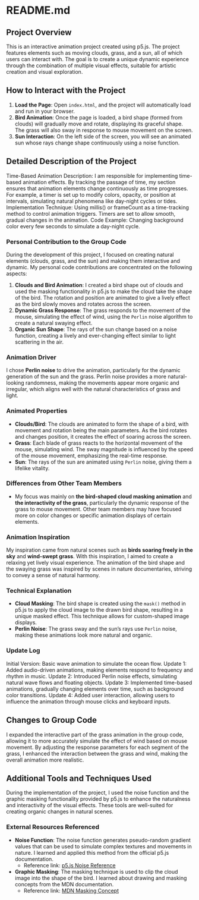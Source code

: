 # README.md

## Project Overview

This is an interactive animation project created using p5.js. The project features elements such as moving clouds, grass, and a sun, all of which users can interact with. The goal is to create a unique dynamic experience through the combination of multiple visual effects, suitable for artistic creation and visual exploration.

## How to Interact with the Project

1. **Load the Page**: Open `index.html`, and the project will automatically load and run in your browser.
2. **Bird Animation**: Once the page is loaded, a bird shape (formed from clouds) will gradually move and rotate, displaying its graceful shape. The grass will also sway in response to mouse movement on the screen.
3. **Sun Interaction**: On the left side of the screen, you will see an animated sun whose rays change shape continuously using a noise function.

## Detailed Description of the Project
Time-Based Animation
Description: I am responsible for implementing time-based animation effects. By tracking the passage of time, my section ensures that animation elements change continuously as time progresses. For example, a timer is set up to modify colors, opacity, or position at intervals, simulating natural phenomena like day-night cycles or tides.
Implementation Technique: Using millis() or frameCount as a time-tracking method to control animation triggers. Timers are set to allow smooth, gradual changes in the animation.
Code Example: Changing background color every few seconds to simulate a day-night cycle.

### Personal Contribution to the Group Code

During the development of this project, I focused on creating natural elements (clouds, grass, and the sun) and making them interactive and dynamic. My personal code contributions are concentrated on the following aspects:

1. **Clouds and Bird Animation**: I created a bird shape out of clouds and used the masking functionality in p5.js to make the cloud take the shape of the bird. The rotation and position are animated to give a lively effect as the bird slowly moves and rotates across the screen.
2. **Dynamic Grass Response**: The grass responds to the movement of the mouse, simulating the effect of wind, using the `Perlin` noise algorithm to create a natural swaying effect.
3. **Organic Sun Shape**: The rays of the sun change based on a noise function, creating a lively and ever-changing effect similar to light scattering in the air.

### Animation Driver

I chose **Perlin noise** to drive the animation, particularly for the dynamic generation of the sun and the grass. Perlin noise provides a more natural-looking randomness, making the movements appear more organic and irregular, which aligns well with the natural characteristics of grass and light.

### Animated Properties

- **Clouds/Bird**: The clouds are animated to form the shape of a bird, with movement and rotation being the main parameters. As the bird rotates and changes position, it creates the effect of soaring across the screen.
- **Grass**: Each blade of grass reacts to the horizontal movement of the mouse, simulating wind. The sway magnitude is influenced by the speed of the mouse movement, emphasizing the real-time response.
- **Sun**: The rays of the sun are animated using `Perlin` noise, giving them a lifelike vitality.

### Differences from Other Team Members

- My focus was mainly on **the bird-shaped cloud masking animation** and **the interactivity of the grass**, particularly the dynamic response of the grass to mouse movement. Other team members may have focused more on color changes or specific animation displays of certain elements.

### Animation Inspiration

My inspiration came from natural scenes such as **birds soaring freely in the sky** and **wind-swept grass**. With this inspiration, I aimed to create a relaxing yet lively visual experience. The animation of the bird shape and the swaying grass was inspired by scenes in nature documentaries, striving to convey a sense of natural harmony.

### Technical Explanation

- **Cloud Masking**: The bird shape is created using the `mask()` method in p5.js to apply the cloud image to the drawn bird shape, resulting in a unique masked effect. This technique allows for custom-shaped image displays.
- **Perlin Noise**: The grass sway and the sun’s rays use `Perlin` noise, making these animations look more natural and organic.

### Update Log

Initial Version: Basic wave animation to simulate the ocean flow.
Update 1: Added audio-driven animations, making elements respond to frequency and rhythm in music.
Update 2: Introduced Perlin noise effects, simulating natural wave flows and floating objects.
Update 3: Implemented time-based animations, gradually changing elements over time, such as background color transitions.
Update 4: Added user interaction, allowing users to influence the animation through mouse clicks and keyboard inputs.

## Changes to Group Code

I expanded the interactive part of the grass animation in the group code, allowing it to more accurately simulate the effect of wind based on mouse movement. By adjusting the response parameters for each segment of the grass, I enhanced the interaction between the grass and wind, making the overall animation more realistic.

## Additional Tools and Techniques Used

During the implementation of the project, I used the noise function and the graphic masking functionality provided by p5.js to enhance the naturalness and interactivity of the visual effects. These tools are well-suited for creating organic changes in natural scenes.

### External Resources Referenced

- **Noise Function**: The noise function generates pseudo-random gradient values that can be used to simulate complex textures and movements in nature. I learned and applied this method from the official p5.js documentation.
  - Reference link: [p5.js Noise Reference](https://p5js.org/reference/#/p5/noise)
- **Graphic Masking**: The masking technique is used to clip the cloud image into the shape of the bird. I learned about drawing and masking concepts from the MDN documentation.
  - Reference link: [MDN Masking Concept](https://developer.mozilla.org/en-US/docs/Web/API/CanvasRenderingContext2D/globalCompositeOperation)



